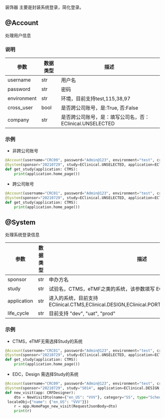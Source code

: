 装饰器
主要是封装系统登录，简化登录。

## @Account
处理用户信息

### 说明

| 参数 | 数据类型 | 描述 |
| -- | -- | -- |
|username |   str       |  用户名 |
|password |     str     | 密码 |
|environment| str| 环境，目前支持test,115,38,97|
|cross_user| bool| 是否跨公司账号，是:True, 否:False |
|company| str| 是否跨公司账号，是：填写公司名，否：EClinical.UNSELECTED |

### 示例
- 非跨公司账号
```python
@Account(username="CRC09", password="Admin@123", environment="test", cross_user=False, company=EClinical.UNSELECTED)  
@System(sponsor="20210729", study=EClinical.UNSELECTED, application=EClinical.CTMS, life_cycle="dev")  
def get_study(application: CTMS):  
    print(application.home_page())
```

- 跨公司账号
```python
@Account(username="CRC01", password="Admin@123", environment="test", cross_user=True, company="Melen")  
@System(sponsor="20210729", study=EClinical.UNSELECTED, application=EClinical.CTMS, life_cycle="dev")  
def get_study(application: CTMS):  
    print(application.home_page())
```


## @System
处理系统登录信息

| 参数 | 数据类型| 描述 |
| -- | -- | -- |
|sponsor| str| 申办方名 |
|study| str| 试验名，CTMS，eTMF之类的系统，该参数填写 EClinical.UNSELECTED |
|application| str| 进入的系统，目前支持EClinical.CTMS,EClinical.DESIGN,EClinical.PORTAL,EClinical.EDC,EClinical.ETMF |
|life_cycle| str| 目前支持 "dev", "uat", "prod" |

### 示例
- CTMS，eTMF无需选择Study的系统
```python
@Account(username="CRC01", password="Admin@123", environment="test", cross_user=True, company="Melen")  
@System(sponsor="20210729", study=EClinical.UNSELECTED, application=EClinical.CTMS, life_cycle="dev")  
def get_study(application: CTMS):  
    print(application.home_page())

```
- EDC，Design 需选择Study的系统
```python
@Account(username="CRC09", password="Admin@123", environment="test", cross_user=False, company=EClinical.UNSELECTED)  
@System(sponsor="20210729", study="S014", application=EClinical.DESIGN, life_cycle="dev")  
def new_visit(app: CRFDesigner):  
    dto = NewVisitDto(name={"en_US": "VVV"}, category="SS", type="Scheduled",  
 localeObj={"name": {"en_US": "VVV"}})  
    r = app.HomePage_new_visit(RequestJsonBody=dto)  
    print(r)
```